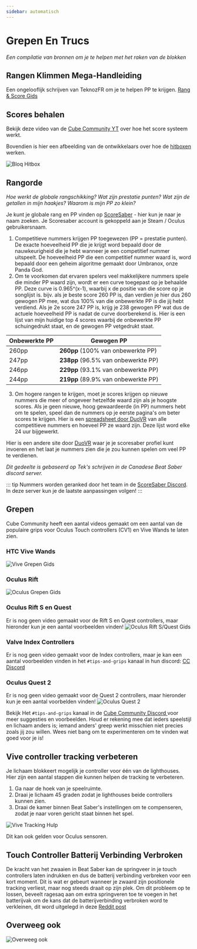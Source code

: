 ```yaml
---
sidebar: automatisch
---
```


# Grepen En Trucs
_Een compilatie van bronnen om je te helpen met het raken van de blokken_

## Rangen Klimmen Mega-Handleiding
Een ongelooflijk schrijven van TeknozFR om je te helpen PP te krijgen. [Rang & Score Gids](./ranking-guide)

## Scores behalen
Bekijk deze video van de [Cube Community YT](https://www.youtube.com/channel/UCdG9zS8jVcQIKl7plwWXUkg) over hoe het score systeem werkt.

<YouTube url='https://www.youtube.com/watch?v=rVbXCGddspA' />

Bovendien is hier een afbeelding van de ontwikkelaars over hoe de [hitboxen](https://twitter.com/Split82/status/979365834324889600) werken.

![Bloq Hitbox](~@images/mapping/hitbox-from-split.jpg)

## Rangorde
*Hoe werkt de globale rangschikking? Wat zijn prestatie punten? Wat zijn de getallen in mijn haakjes? Waarom is mijn PP zo klein?*

Je kunt je globale rang en PP vinden op [ScoreSaber](https://scoresaber.com/global) - hier kun je naar je naam zoeken. Je Scoresaber account is gekoppeld aan je Steam / Oculus gebruikersnaam.

1. Competitieve nummers krijgen PP toegewezen (PP = prestatie punten). De exacte hoeveelheid PP die je krijgt word bepaald door de nauwkeurigheid die je hebt wanneer je een competitief nummer uitspeelt. De hoeveelheid PP die een competitief nummer waard is, word bepaald door een geheim algoritme gemaakt door Umbranox, onze Panda God.
2. Om te voorkomen dat ervaren spelers veel makkelijkere nummers spele die minder PP waard zijn, wordt er een curve toegepast op je behaalde PP. Deze curve is 0.965^(x-1), waarbij x de positie van die score op je songlijst is. bijv. als je beste score 260 PP is, dan verdien je hier dus 260 gewogen PP mee, wat dus 100% van die onbewerkte PP is die jij hebt verdiend. Als je 2e score 247 PP is, krijg je 238 gewogen PP wat dus de actuele hoeveelheid PP is nadat de curve doorberekend is. Hier is een lijst van mijn huidige top 4 scores waarbij de onbewerkte PP schuingedrukt staat, en de gewogen PP vetgedrukt staat.

| Onbewerkte PP | Gewogen PP                           |
| ------------- | ------------------------------------ |
| 260pp         | **260pp** (100% van onbewerkte PP)   |
| 247pp         | **238pp** (96.5% van onbewerkte PP)  |
| 246pp         | **229pp** (93.1% van onbewerkte PP)  |
| 244pp         | **219pp**  (89.9% van onbewerkte PP) |

3. Om hogere rangen te krijgen, moet je scores krijgen op nieuwe nummers die meer of ongeveer hetzelfde waard zijn als je hoogste scores. Als je geen nieuwe, hoog gewaardeerde (in PP) nummers hebt om te spelen, speel dan de nummers op je eerste pagina's om beter scores te krijgen. Hier is een [spreadsheet door DuoVR](https://docs.google.com/spreadsheets/d/1ufWgF2tWS0gD3pIr0_d37EkIcmCrUy1x6hyzPEZDPNc/edit#gid=1775412672) van alle competitieve nummers en hoeveel PP ze waard zijn. Deze lijst word elke 24 uur bijgewerkt.

Hier is een andere site door [DuoVR](https://duovr.github.io/BigPP/) waar je je scoresaber profiel kunt invoeren en het laat je nummers zien die je zou kunnen spelen om veel PP te verdienen.

*Dit gedeelte is gebaseerd op Tek's schrijven in de Canadese Beat Saber discord server.*

::: tip Nummers worden geranked door het team in de [ScoreSaber Discord](https://discord.gg/WpuDMwU). In deze server kun je de laatste aanpassingen volgen! :::

## Grepen
Cube Community heeft een aantal videos gemaakt om een aantal van de populaire grips voor Oculus Touch controllers (CV1) en Vive Wands te laten zien.

### HTC Vive Wands
<YouTube url='https://www.youtube.com/watch?v=G7x_wb7RrgU' />

![Vive Grepen Gids](~@images/grips-and-tricks/vive-grips-guide.jpg)

### Oculus Rift
<YouTube url='https://www.youtube.com/watch?v=XFt90q69aEA' />

![Oculus Grepen Gids](~@images/grips-and-tricks/oculus-grips-guide.jpg)

### Oculus Rift S en Quest
Er is nog geen video gemaakt voor de Rift S en Quest controllers, maar hieronder kun je een aantal voorbeelden vinden! ![Oculus Rift S/Quest Gids](~@images/grips-and-tricks/touch2-grips.jpg)

### Valve Index Controllers
Er is nog geen video gemaakt voor de Index controllers, maar je kan een aantal voorbeelden vinden in het `#tips-and-grips` kanaal in hun discord: [CC Discord](https://discord.gg/dwe8mbC)

### Oculus Quest 2
Er is nog geen video gemaakt voor de Quest 2 controllers, maar hieronder kun je een aantal voorbelden vinden! ![Oculus Quest 2](~@images/grips-and-tricks/touch3-grips.jpg)

Bekijk Het `#tips-and-grips` kanaal in de [Cube Community Discord ](https://discord.gg/dwe8mbC) voor meer suggesties en voorbeelden. Houd er rekening mee dat ieders speelstijl en lichaam anders is; iemand anders' greep werkt misschien niet precies zoals jij zou willen. Wees niet bang om te experimenteren om te vinden wat goed voor je is!

## Vive controller tracking verbeteren
Je lichaam blokkeert mogelijk je controller voor één van de lighthouses. Hier zijn een aantal stappen die kunnen helpen de tracking te verbeteren.

1. Ga naar de hoek van je speelruimte.
2. Draai je lichaam 45 graden zodat je lighthouses beide controllers kunnen zien.
3. Draai de kamer binnen Beat Saber's instellingen om te compenseren, zodat je naar voren gericht staat binnen het spel.

![Vive Tracking Hulp](~@images/grips-and-tricks/vive-tracking-help.gif)

Dit kan ook gelden voor Oculus sensoren.

## Touch Controller Batterij Verbinding Verbroken
De kracht van het zwaaien in Beat Saber kan de springveer in je touch controllers laten indrukken en dus de batterij verbinding verbreken voor een kort moment. Dit is wat er gebeurt wanneer je zwaard zijn positionele tracking verliest, maar nog steeds draait op zijn plek. Om dit probleem op te lossen, beveelt ragesaq aan om extra springveren toe te voegen in het batterijvak om de kans dat de batterijverbinding verbroken word te verkleinen, dit word uitgelegd in deze [Reddit post](https://www.reddit.com/r/oculus/comments/a2h7o4/psa_adding_an_additional_spring_to_the_battery/?st=JR9Q7OEZ&sh=a7a3d091)

## Overweeg ook
![Overweeg ook](~@images/grips-and-tricks/allow-adequate-room-around-you-during-game-play-put-on-27689465.png)
